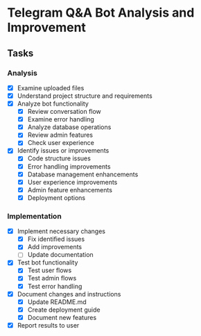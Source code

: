 # Telegram Q&A Bot Analysis and Improvement

## Tasks

### Analysis
- [x] Examine uploaded files
- [x] Understand project structure and requirements
- [x] Analyze bot functionality
  - [x] Review conversation flow
  - [x] Examine error handling
  - [x] Analyze database operations
  - [x] Review admin features
  - [x] Check user experience
- [x] Identify issues or improvements
  - [x] Code structure issues
  - [x] Error handling improvements
  - [x] Database management enhancements
  - [x] User experience improvements
  - [x] Admin feature enhancements
  - [x] Deployment options

### Implementation
- [x] Implement necessary changes
  - [x] Fix identified issues
  - [x] Add improvements
  - [ ] Update documentation
- [x] Test bot functionality
  - [x] Test user flows
  - [x] Test admin flows
  - [x] Test error handling
- [x] Document changes and instructions
  - [x] Update README.md
  - [x] Create deployment guide
  - [x] Document new features
- [x] Report results to user
